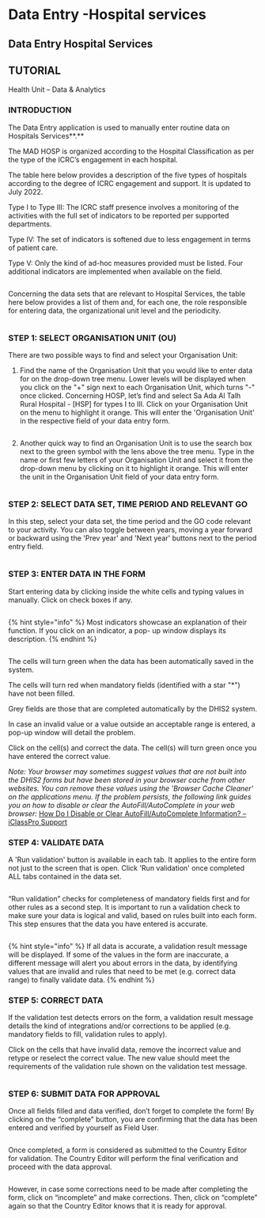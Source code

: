 # Data Entry -Hospital services

## Data Entry Hospital Services

## TUTORIAL

Health Unit – Data & Analytics



### INTRODUCTION

The Data Entry application is used to manually enter routine data on Hospitals Services\*\*.\*\*

The MAD HOSP is organized according to the Hospital Classification as per the type of the ICRC’s engagement in each hospital.

The table here below provides a description of the five types of hospitals according to the degree of ICRC engagement and support. It is updated to July 2022.

Type I to Type III: The ICRC staff presence involves a monitoring of the activities with the full set of indicators to be reported per supported departments.

Type IV: The set of indicators is softened due to less engagement in terms of patient care.

Type V: Only the kind of ad-hoc measures provided must be listed. Four additional indicators are implemented when available on the field.



<figure><img src="../../.gitbook/assets/image (41).png" alt=""><figcaption></figcaption></figure>

Concerning the data sets that are relevant to Hospital Services, the table here below provides a list of them and, for each one, the role responsible for entering data, the organizational unit level and the periodicity.

<figure><img src="../../.gitbook/assets/image (42).png" alt=""><figcaption></figcaption></figure>

### STEP 1: SELECT ORGANISATION UNIT (OU)

There are two possible ways to find and select your Organisation Unit:

1. Find the name of the Organisation Unit that you would like to enter data for on the drop-down tree menu. Lower levels will be displayed when you click on the "+" sign next to each Organisation Unit, which turns "-" once clicked. Concerning HOSP, let’s find and select Sa Ada Al Talh Rural Hospital - \[HSP] for types I to III. Click on your Organisation Unit on the menu to highlight it orange. This will enter the 'Organisation Unit' in the respective field of your data entry form.

<figure><img src="../../.gitbook/assets/image (43).png" alt=""><figcaption></figcaption></figure>

2. Another quick way to find an Organisation Unit is to use the search box next to the green symbol with the lens above the tree menu. Type in the name or first few letters of your Organisation Unit and select it from the drop-down menu by clicking on it to highlight it orange. This will enter the unit in the Organisation Unit field of your data entry form.

<figure><img src="../../.gitbook/assets/image (44).png" alt=""><figcaption></figcaption></figure>

### STEP 2: SELECT DATA SET, TIME PERIOD AND RELEVANT GO

In this step, select your data set, the time period and the GO code relevant to your activity. You can also toggle between years, moving a year forward or backward using the 'Prev year' and 'Next year' buttons next to the period entry field.

<figure><img src="../../.gitbook/assets/image (45).png" alt=""><figcaption></figcaption></figure>

### STEP 3: ENTER DATA IN THE FORM

Start entering data by clicking inside the white cells and typing values in manually. Click on check boxes if any.

<figure><img src="../../.gitbook/assets/image (46).png" alt=""><figcaption></figcaption></figure>

{% hint style="info" %}
Most indicators showcase an explanation of their function. If you click on an indicator, a pop- up window displays its description.
{% endhint %}

<figure><img src="../../.gitbook/assets/image (47).png" alt=""><figcaption></figcaption></figure>

The cells will turn green when the data has been automatically saved in the system.

The cells will turn red when mandatory fields (identified with a star "\*") have not been filled.

Grey fields are those that are completed automatically by the DHIS2 system.

In case an invalid value or a value outside an acceptable range is entered, a pop-up window will detail the problem.

Click on the cell(s) and correct the data. The cell(s) will turn green once you have entered the correct value.

_Note: Your browser may sometimes suggest values that are not built into the DHIS2 forms but have been stored in your browser cache from other websites. You can remove these values using the 'Browser Cache Cleaner' on the applications menu. If the problem persists, the following link guides you on how to disable or clear the AutoFill/AutoComplete in your web browser:_ [How Do I Disable or Clear AutoFill/AutoComplete Information? – iClassPro Support](https://support.iclasspro.com/hc/en-us/articles/218569268-How-Do-I-Disable-or-Clear-AutoFill-AutoComplete-Information-)



### STEP 4: VALIDATE DATA

A 'Run validation' button is available in each tab. It applies to the entire form not just to the screen that is open. Click 'Run validation' once completed ALL tabs contained in the data set.

<figure><img src="../../.gitbook/assets/image (48).png" alt=""><figcaption></figcaption></figure>

“Run validation” checks for completeness of mandatory fields first and for other rules as a second step. It is important to run a validation check to make sure your data is logical and valid, based on rules built into each form. This step ensures that the data you have entered is accurate.

<figure><img src="../../.gitbook/assets/image (49).png" alt=""><figcaption></figcaption></figure>

{% hint style="info" %}
If all data is accurate, a validation result message will be displayed. If some of the values in the form are inaccurate, a different message will alert you about errors in the data, by identifying values that are invalid and rules that need to be met (e.g. correct data range) to finally validate data.
{% endhint %}



### STEP 5: CORRECT DATA

If the validation test detects errors on the form, a validation result message details the kind of integrations and/or corrections to be applied (e.g. mandatory fields to fill, validation rules to apply).

Click on the cells that have invalid data, remove the incorrect value and retype or reselect the correct value. The new value should meet the requirements of the validation rule shown on the validation test message.

<figure><img src="../../.gitbook/assets/image (50).png" alt=""><figcaption></figcaption></figure>

### STEP 6: SUBMIT DATA FOR APPROVAL

Once all fields filled and data verified, don’t forget to complete the form! By clicking on the “complete” button, you are confirming that the data has been entered and verified by yourself as Field User.

<figure><img src="../../.gitbook/assets/image (51).png" alt=""><figcaption></figcaption></figure>

Once completed, a form is considered as submitted to the Country Editor for validation. The Country Editor will perform the final verification and proceed with the data approval.

<figure><img src="../../.gitbook/assets/image (52).png" alt=""><figcaption></figcaption></figure>

However, in case some corrections need to be made after completing the form, click on “incomplete” and make corrections. Then, click on “complete” again so that the Country Editor knows that it is ready for approval.
